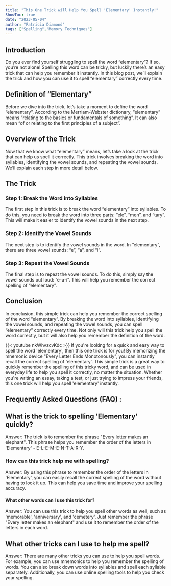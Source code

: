 ```yaml
---
title: "This One Trick will Help You Spell 'Elementary' Instantly!"
ShowToc: true 
date: "2023-05-04"
author: "Patricia Diamond" 
tags: ["Spelling","Memory Techniques"]
---
```

## Introduction 

Do you ever find yourself struggling to spell the word “elementary”? If so, you’re not alone! Spelling this word can be tricky, but luckily there’s an easy trick that can help you remember it instantly. In this blog post, we’ll explain the trick and how you can use it to spell “elementary” correctly every time. 

## Definition of “Elementary”

Before we dive into the trick, let’s take a moment to define the word “elementary”. According to the Merriam-Webster dictionary, “elementary” means “relating to the basics or fundamentals of something”. It can also mean “of or relating to the first principles of a subject”.

## Overview of the Trick

Now that we know what “elementary” means, let’s take a look at the trick that can help us spell it correctly. This trick involves breaking the word into syllables, identifying the vowel sounds, and repeating the vowel sounds. We’ll explain each step in more detail below.

## The Trick

### Step 1: Break the Word into Syllables

The first step in this trick is to break the word “elementary” into syllables. To do this, you need to break the word into three parts: “ele”, “men”, and “tary”. This will make it easier to identify the vowel sounds in the next step.

### Step 2: Identify the Vowel Sounds

The next step is to identify the vowel sounds in the word. In “elementary”, there are three vowel sounds: “e”, “a”, and “i”.

### Step 3: Repeat the Vowel Sounds

The final step is to repeat the vowel sounds. To do this, simply say the vowel sounds out loud: “e-a-i”. This will help you remember the correct spelling of “elementary”.

## Conclusion

In conclusion, this simple trick can help you remember the correct spelling of the word “elementary”. By breaking the word into syllables, identifying the vowel sounds, and repeating the vowel sounds, you can spell “elementary” correctly every time. Not only will this trick help you spell the word correctly, but it will also help you remember the definition of the word.

{{< youtube nkWhvzcvKdc >}} 
If you're looking for a quick and easy way to spell the word 'elementary', then this one trick is for you! By memorizing the mnemonic device "Every Letter Ends Monotonously", you can instantly recall the correct spelling of 'elementary'. This simple trick is a great way to quickly remember the spelling of this tricky word, and can be used in everyday life to help you spell it correctly, no matter the situation. Whether you're writing an essay, taking a test, or just trying to impress your friends, this one trick will help you spell 'elementary' instantly.

## Frequently Asked Questions (FAQ) :
<h2>What is the trick to spelling 'Elementary' quickly?</h2>

Answer: The trick is to remember the phrase "Every letter makes an elephant". This phrase helps you remember the order of the letters in 'Elementary' - E-L-E-M-E-N-T-A-R-Y.

<h3>How can this trick help me with spelling?</h3>

Answer: By using this phrase to remember the order of the letters in 'Elementary', you can easily recall the correct spelling of the word without having to look it up. This can help you save time and improve your spelling accuracy.

<h4>What other words can I use this trick for?</h4>

Answer: You can use this trick to help you spell other words as well, such as 'memorable', 'anniversary', and 'cemetery'. Just remember the phrase "Every letter makes an elephant" and use it to remember the order of the letters in each word.

<h2>What other tricks can I use to help me spell?</h2>

Answer: There are many other tricks you can use to help you spell words. For example, you can use mnemonics to help you remember the spelling of words. You can also break down words into syllables and spell each syllable separately. Additionally, you can use online spelling tools to help you check your spelling.





